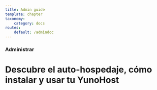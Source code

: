 ```yaml
---
title: Admin guide
template: chapter
taxonomy:
    category: docs
routes:
    default: /admindoc
---
```

<!--
### Administrate

# Discover self-hosting, how to install and use YunoHost
-->
### Administrar

# Descubre el auto-hospedaje, cómo instalar y usar tu YunoHost